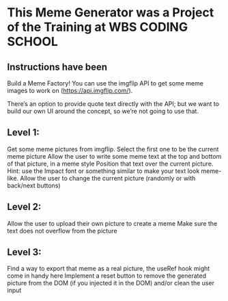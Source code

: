 # This Meme Generator was a Project of the Training at WBS CODING SCHOOL

## Instructions have been

Build a Meme Factory! You can use the imgflip API to get some meme images to work on (https://api.imgflip.com/).

There’s an option to provide quote text directly with the API; but we want to build our own UI around the concept, so we’re not going to use that.

## Level 1:

Get some meme pictures from imgflip. Select the first one to be the current meme picture
Allow the user to write some meme text at the top and bottom of that picture, in a meme style 
Position that text over the current picture. Hint: use the Impact font or something similar to make your text look meme-like.
Allow the user to change the current picture (randomly or with back/next buttons)

## Level 2:

Allow the user to upload their own picture to create a meme
Make sure the text does not overflow from the picture

## Level 3:

Find a way to export that meme as a real picture, the useRef hook might come in handy here
Implement a reset button to remove the generated picture from the DOM (if you injected it in the DOM) and/or clean the user input

